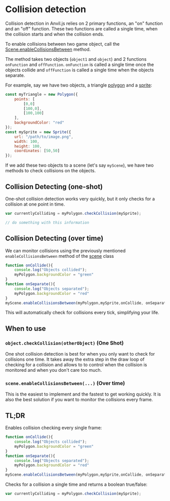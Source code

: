 # Collision detection

Collision detection in Anvil.js relies on 2 primary functions, an "on" function and an "off" function. These two functions are called a single time, when the collision starts and when the collision ends.

To enable collisions between two game object, call the [Scene.enableCollisionsBetween](https://sojs-coder.github.io/Anvil/docs/classes/Scene.html#enableCollisionsBetween) method.

The method takes two objects (`object1` and `object`) and 2 functions `onFunction` and `offFunction`. `onFunction` is called a single time once the objects collide and `offFunction` is called a single time when the objects separate.

For example, say we have two objects, a triangle [polygon](https://sojs-coder.github.io/Anvil/docs/classes/Polygon.html) and a [sprite](https://sojs-coder.github.io/Anvil/docs/classes/Sprite.html):

```js
const myTriangle = new Polygon({
	points: [
		[0,0]
		[100,0],
		[100,100]
	],
	backgroundColor: "red"
});
const mySprite = new Sprite({
	url: "/path/to/image.png",
	width: 100,
	height: 100,
	coordinates: [50,50]
});
```

If we add these two objects to a scene (let's say `myScene`), we have two methods to check collisions on the objects.

## Collision Detecting (one-shot)

One-shot collision detection works very quickly, but it only checks for a collision at one point in time.

```js
var currentlyColliding = myPolygon.checkCollision(mySprite);

// do something with this information
```

## Collision Detecting (over time)

We can monitor collisions using the previously mentioned `enableCollisionsBetween` method of the [scene](https://sojs-coder.github.io/Anvil/docs/classes/Scene.html) class

```js
function onCollide(){
	console.log("Objects collided");
	myPolygon.backgroundColor = "green"
}
function onSeparate(){
	console.log("Objects separated");
	myPolygon.backgroundColor = "red"
}
myScene.enableCollisionsBetween(myPolygon,mySprite,onCollide, onSeparate);
```

This will automatically check for collisions every tick, simplifying your life.

## When to use

### `object.checkCollision(otherObject)` (One Shot)
One shot collision detection is best for when you only want to check for collisions one time. It takes away the extra step in the draw loop of checking for a collision and allows to to control when the collision is monitored and when you don't care too much.

### `scene.enableCollisionsBetween(...)` (Over time)
This is the easiest to implement and the fastest to get working quickly. It is also the best solution if you want to monitor the collisions every frame.

## TL;DR

Enables collision checking every single frame:
```js
function onCollide(){
	console.log("Objects collided");
	myPolygon.backgroundColor = "green"
}
function onSeparate(){
	console.log("Objects separated");
	myPolygon.backgroundColor = "red"
}
myScene.enableCollisionsBetween(myPolygon,mySprite,onCollide, onSeparate);
```

Checks for a collision a single time and returns a boolean true/false:
```js
var currentlyColliding = myPolygon.checkCollision(mySprite);
```

